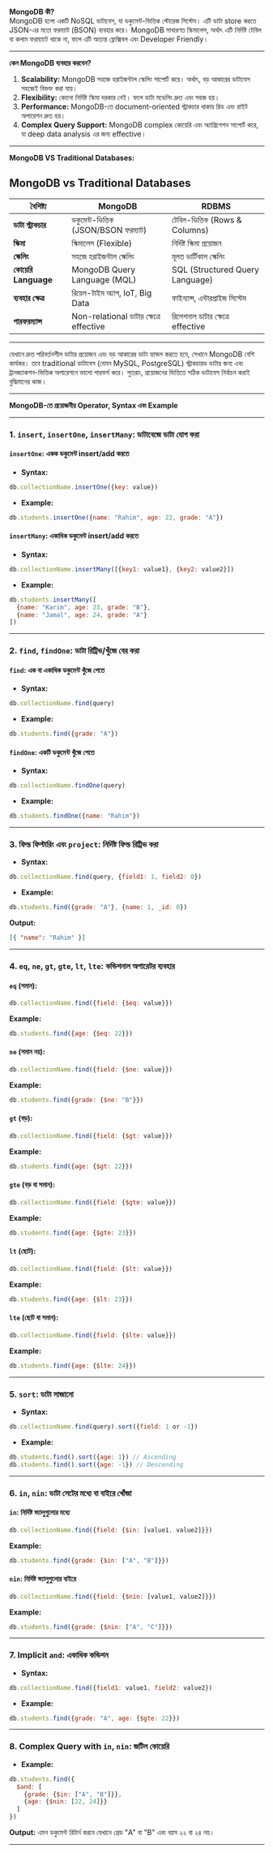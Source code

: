 **MongoDB কী?**  
MongoDB হলো একটি NoSQL ডাটাবেস, যা ডকুমেন্ট-ভিত্তিক স্টোরেজ সিস্টেম। এটি ডাটা store করতে JSON-এর মতো ফরম্যাট (BSON) ব্যবহার করে। MongoDB সাধারণত স্কিমালেস, অর্থাৎ এটি নির্দিষ্ট টেবিল বা কলাম ফরম্যাটে থাকে না, ফলে এটি অত্যন্ত ফ্লেক্সিবল এবং Developer Friendly।  

---

**কেন MongoDB ব্যবহার করবেন?**  
1. **Scalability:** MongoDB সহজে হরাইজন্টাল স্কেলিং সাপোর্ট করে। অর্থাৎ, বড় আকারের ডাটাবেস সহজেই বিভক্ত করা যায়।  
2. **Flexibility:** কোনো নির্দিষ্ট স্কিমা দরকার নেই। ফলে ডাটা মডেলিং দ্রুত এবং সহজ হয়।  
3. **Performance:** MongoDB-তে document-oriented স্ট্রাকচার থাকায় রিড এবং রাইট অপারেশন দ্রুত হয়।  
4. **Complex Query Support:** MongoDB complex কোয়েরি এবং অ্যাগ্রিগেশন সাপোর্ট করে, যা deep data analysis এর জন্য effective।  

---

**MongoDB VS Traditional Databases:**  

## MongoDB vs Traditional Databases

| বৈশিষ্ট্য               | MongoDB                              | RDBMS                                  |
|-------------------------|--------------------------------------|----------------------------------------|
| **ডাটা স্ট্রাকচার**     | ডকুমেন্ট-ভিত্তিক (JSON/BSON ফরম্যাট) | টেবিল-ভিত্তিক (Rows & Columns)         |
| **স্কিমা**              | স্কিমালেস (Flexible)                | নির্দিষ্ট স্কিমা প্রয়োজন               |
| **স্কেলিং**             | সহজে হরাইজন্টাল স্কেলিং             | মূলত ভার্টিকাল স্কেলিং                 |
| **কোয়েরি Language**     | MongoDB Query Language (MQL)        | SQL (Structured Query Language)        |
| **ব্যবহার ক্ষেত্র**     | রিয়েল-টাইম অ্যাপ, IoT, Big Data    | ফাইন্যান্স, এন্টারপ্রাইজ সিস্টেম        |
| **পারফরম্যান্স**        | Non-relational ডাটার ক্ষেত্রে effective | রিলেশনাল ডাটার ক্ষেত্রে effective     |

---

 যেখানে দ্রুত পরিবর্তনশীল ডাটার প্রয়োজন এবং বড় আকারের ডাটা হ্যান্ডল করতে হবে, সেখানে MongoDB বেশি কার্যকর। তবে traditional ডাটাবেস (যেমন MySQL, PostgreSQL) স্ট্রাকচারড ডাটার জন্য এবং ট্রানজ্যাকশন-ভিত্তিক অপারেশনে ভালো পারফর্ম করে। সুতরাং, প্রয়োজনের ভিত্তিতে সঠিক ডাটাবেস নির্বাচন করাই বুদ্ধিমানের কাজ।

 ---- 

 **MongoDB-তে প্রয়োজনীয় Operator, Syntax এবং Example**  

---

### **1. `insert`, `insertOne`, `insertMany`: ডাটাবেজে ডাটা যোগ করা**  

#### **`insertOne`: একক ডকুমেন্ট insert/add করতে**  
- **Syntax:**  
```javascript
db.collectionName.insertOne({key: value})
```
- **Example:**  
```javascript
db.students.insertOne({name: "Rahim", age: 22, grade: "A"})
```

#### **`insertMany`: একাধিক ডকুমেন্ট insert/add করতে**  
- **Syntax:**  
```javascript
db.collectionName.insertMany([{key1: value1}, {key2: value2}])
```
- **Example:**  
```javascript
db.students.insertMany([
  {name: "Karim", age: 23, grade: "B"},
  {name: "Jamal", age: 24, grade: "A"}
])
```

---

### **2. `find`, `findOne`: ডাটা রিট্রিভ/খুঁজে বের করা**  

#### **`find`: এক বা একাধিক ডকুমেন্ট খুঁজে পেতে**  
- **Syntax:**  
```javascript
db.collectionName.find(query)
```
- **Example:**  
```javascript
db.students.find({grade: "A"})
```

#### **`findOne`: একটি ডকুমেন্ট খুঁজে পেতে**  
- **Syntax:**  
```javascript
db.collectionName.findOne(query)
```
- **Example:**  
```javascript
db.students.findOne({name: "Rahim"})
```

---

### **3. ফিল্ড ফিল্টারিং এবং `project`: নির্দিষ্ট ফিল্ড রিট্রিভ করা**  

- **Syntax:**  
```javascript
db.collectionName.find(query, {field1: 1, field2: 0})
```
- **Example:**  
```javascript
db.students.find({grade: "A"}, {name: 1, _id: 0})
```

**Output:**  
```json
[{ "name": "Rahim" }]
```

---

### **4. `eq`, `ne`, `gt`, `gte`, `lt`, `lte`: কন্ডিশনাল অপারেটর ব্যবহার**  

#### **`eq` (সমান):**  
```javascript
db.collectionName.find({field: {$eq: value}})
```
**Example:**  
```javascript
db.students.find({age: {$eq: 22}})
```

#### **`ne` (সমান নয়):**  
```javascript
db.collectionName.find({field: {$ne: value}})
```
**Example:**  
```javascript
db.students.find({grade: {$ne: "B"}})
```

#### **`gt` (বড়):**  
```javascript
db.collectionName.find({field: {$gt: value}})
```
**Example:**  
```javascript
db.students.find({age: {$gt: 22}})
```

#### **`gte` (বড় বা সমান):**  
```javascript
db.collectionName.find({field: {$gte: value}})
```
**Example:**  
```javascript
db.students.find({age: {$gte: 23}})
```

#### **`lt` (ছোট):**  
```javascript
db.collectionName.find({field: {$lt: value}})
```
**Example:**  
```javascript
db.students.find({age: {$lt: 23}})
```

#### **`lte` (ছোট বা সমান):**  
```javascript
db.collectionName.find({field: {$lte: value}})
```
**Example:**  
```javascript
db.students.find({age: {$lte: 24}})
```

---

### **5. `sort`: ডাটা সাজানো**  

- **Syntax:**  
```javascript
db.collectionName.find(query).sort({field: 1 or -1})
```
- **Example:**  
```javascript
db.students.find().sort({age: 1}) // Ascending
db.students.find().sort({age: -1}) // Descending
```

---

### **6. `in`, `nin`: ডাটা সেটের মধ্যে বা বাইরে খোঁজা**  

#### **`in`: নির্দিষ্ট ভ্যালুগুলোর মধ্যে**  
```javascript
db.collectionName.find({field: {$in: [value1, value2]}})
```
**Example:**  
```javascript
db.students.find({grade: {$in: ["A", "B"]}})
```

#### **`nin`: নির্দিষ্ট ভ্যালুগুলোর বাইরে**  
```javascript
db.collectionName.find({field: {$nin: [value1, value2]}})
```
**Example:**  
```javascript
db.students.find({grade: {$nin: ["A", "C"]}})
```

---

### **7. Implicit `and`: একাধিক কন্ডিশন**  
- **Syntax:**  
```javascript
db.collectionName.find({field1: value1, field2: value2})
```
- **Example:**  
```javascript
db.students.find({grade: "A", age: {$gte: 22}})
```

---

### **8. Complex Query with `in`, `nin`: জটিল কোয়েরি**  

- **Example:**  
```javascript
db.students.find({
  $and: [
    {grade: {$in: ["A", "B"]}},
    {age: {$nin: [22, 24]}}
  ]
})
```

**Output:** এমন ডকুমেন্ট রিটার্ন করবে যেখানে গ্রেড "A" বা "B" এবং বয়স ২২ বা ২৪ নয়।  

--- 

